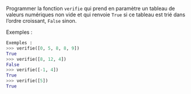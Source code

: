 Programmer la fonction `verifie` qui prend en paramètre un tableau de valeurs numériques non
vide et qui renvoie `True` si ce tableau est trié dans l’ordre croissant, `False` sinon.

Exemples :

```python
Exemples :
>>> verifie([0, 5, 8, 8, 9])
True
>>> verifie([8, 12, 4])
False
>>> verifie([-1, 4])
True
>>> verifie([5])
True
```

